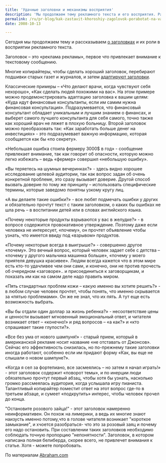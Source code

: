 ```yaml
---
title: 'Удачные заголовки и механизмы восприятия'
description: 'Мы продолжаем тему рекламного текста и его восприятия. Ранее мы писали о том, что мэтры рекламы говорят о работе копирайтера, о том, как нужно читать, чтобы писать хорошие тексты.'
permalink: /ru/pr-blog/kak-zastavit-khoroshiy-zagolovok-porabotat-na-vas
date: 2008-10-13

---
```


Сегодня мы продолжаем тему и рассказываем <a href="/ru/pr-blog/guerrilla-marketing-50-tactics-2">о заголовках</a> и их роли в восприятии рекламного текста.

Заголовок – это «реклама рекламы», первое что привлекает внимание к текстовому сообщению.

Многие копирайтеры, чтобы сделать хороший заголовок, перебирают подшивки старых газет и журналов, и затем <a href="http://businesscoaching.typepad.com/the_business_coaching_blo/2007/11/jay-abraham---1.html">адаптируют заголовки</a>.

Классические примеры – «Что делают врачи, когда чувствуют себя нехорошо», «Как сделать людей похожими на вас». На этом примере можно продемонстрировать адаптацию заголовка к вашим целям: «Куда идут финансовые консультанты, если им самим нужна финансовая консультация». Подразумевается, что финансовый консультант обладает уникальным и лучшим знанием о финансах, и выберет самого лучшего консультанта для себя самого, точно также как хороший врач не ляжет в плохую больницу. Второй заголовок можно преобразовать так: «Как заработать больше денег на инвестициях» - это подразумевает важную информацию, которая сообщается как бы «по секрету».

«Небольшая ошибка стоила фермеру 3000$ в год»   - сообщение привлекает внимание, так как говорит об опасности, которую можно легко избежать – ведь «фермер» совершил «небольшую ошибку».

«Вы теряетесь на шумных вечеринках?» - здесь видно хорошее исследование целевой аудитории, так как вопрос  задан об очень конкретной проблеме, это сразу вызывает доверие. Другой способ вызвать доверие по тому же принципу – использовать специфические термины, которые заведомо понятны узкому кругу лиц.

«А вы делаете такие ошибки?» - все любят подмечать ошибки у других и обязательно прочтут текст с таким заголовком, о каких бы ошибках не шла речь – в воспитании детей или в словах английского языка.

«Почему некоторые продукты взрываются у вас в желудке?» - в вопросе содержится провокативное утверждение. Поэтому даже если человека не интересует, «почему», он прочтет объявление чтобы узнать, что имеется ввиду под «взрывом» продуктов.

«Почему некоторые всегда в выигрыше?» - совершенно другое «почему». Это вечный вопрос, который человек задает себе с детства – «почему у другого мальчика машинка больше», «почему у моего приятеля девушка красивее». Людям всегда кажется что в этом мире есть кто-то удачливее чем они сами, и конечно, они не против прочесть об очередном «заговоре».. и присоединиться к заговорщикам, и показать им как на самом деле надо править миром.

«Пять стандартных проблем кожи – какую именно вы хотите решить?»  - в любом случае человек прочтет, чтобы понять, что именно скрывается за «пятью проблемами». Он же не знал, что их пять. А тут еще есть возможность выбрать.

 «Вы бы отдали один доллар за жизнь ребенка?» - несоответствие цены и ценности вызывает мгновенный эмоциональный ответ, и читателя возникает ответ – «конечно!» и ряд вопросов – «а как?» и «кто спрашивает такие глупости?».

«Все без ума от нового шампуня!» - старый прием, который в американской рекламе носит название «не отставать от Джонсов». Сейчас его эффективность снизилась, но  по-прежнему такие заголовки иногда работают, особенно если им придают форму «Как, вы еще не слышали о новом шампуне?».

«Когда я сел за фортепиано, все засмеялись – но затем я начал играть!» - этот заголовок содержит «поворот темы», и  по инерции люди обязательно прочтут первый абзац, чтобы хотя бы узнать, насколько громко рассмеялась аудитория, когда услышала игру пианиста. Талантливый копирайтер поместит ответ на этот вопрос где-то в третьем абзаце, и сумеет «подкрутить» интерес, чтобы человек прочел до конца.

"Остановите розового зайца!" - этот заголовок намеренно неинформативен. Он похож на лимерики, а ведь их многие знают наизусть именно потому,что в голове читателя возникает "короткое замыкание", и хчоется разобраться-  что это за розовый заяц и почему его надо остановить. При составлении таких заголовков необходимо соблюдать точную пропорцию "непонятности". Заголовок, в котором написана полная белиберда, скорее всего, не привлечет внимания к статье. Хотя - можете попробовать.

По материалам <a href="http://www.abraham.com/articles/100_Greatest_Headlines_Ever_Written.html">Abraham.com</a>

